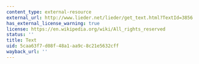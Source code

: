 ```yaml
---
content_type: external-resource
external_url: http://www.lieder.net/lieder/get_text.html?TextId=3856
has_external_license_warning: true
license: https://en.wikipedia.org/wiki/All_rights_reserved
status: ''
title: Text
uid: 5caa63f7-d08f-48a1-aa9c-8c21e5632cff
wayback_url: ''
---
```

